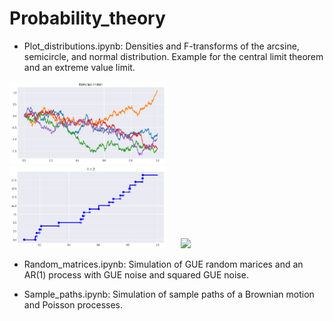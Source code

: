 # Probability_theory

- Plot_distributions.ipynb: Densities and F-transforms of the arcsine, semicircle, and normal distribution. Example for the central limit theorem and an extreme value limit. 

 <img src = "./Pictures/brownian_paths.png" width=250>  &nbsp;  &nbsp;   &nbsp;<img src = "./Pictures/poisson_paths.png" width=250> &nbsp;  &nbsp;   &nbsp;<img src = "./Pictures/curve_evolution3.gif" width=250>
&nbsp;  &nbsp;   &nbsp;

- Random_matrices.ipynb: Simulation of GUE random marices and an AR(1) process with GUE noise and squared GUE noise.

- Sample_paths.ipynb: Simulation of sample paths of a Brownian motion and Poisson processes.
